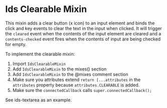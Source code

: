 # Ids Clearable Mixin

This mixin adds a clear button (x icon) to an input element and binds the click and key events to clear the text in the input when clicked. It will trigger the `cleared` event when the contents of the input element are cleared and a `contents-checked` event fires when the contents of input are being checked for empty.

To implement the clearable mixin:

1. Import `IdsClearableMixin`
1. Add `IdsClearableMixin` to the mixes() section
1. Add `IdsClearableMixin` to the @mixes comment section
1. Make sure you attributes extend `return [...attributes` in the `attributes` property because `attributes.CLEARABLE` is added.
1. Make sure the `connectedCallback` calls `super.connectedCallback();`

See ids-textarea as an example.
